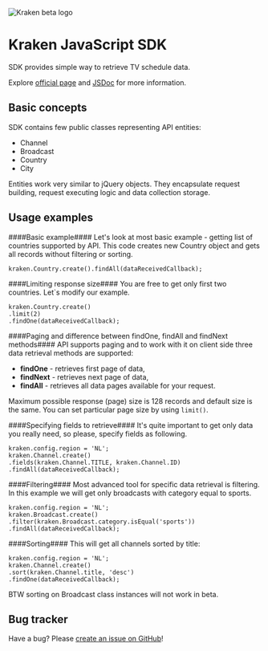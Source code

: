 ![Kraken beta logo](https://github.com/LibertyGlobal/Kraken-SDK/blob/master/doc/img/logo-kraken.png?raw=true)

Kraken JavaScript SDK
=====================

SDK provides simple way to retrieve TV schedule data.

Explore [official page](http://appdev.io) and [JSDoc](http://htmlpreview.github.io/?http://raw.github.com/LibertyGlobal/Kraken-SDK/master/doc/index.html) for more information.


Basic concepts
--------------

SDK contains few public classes representing API entities:

* Channel
* Broadcast
* Country
* City

Entities work very similar to jQuery objects. They encapsulate request building, request executing logic and data collection storage.


Usage examples
--------------

####Basic example####
Let's look at most basic example - getting list of countries supported by API.
This code creates new Country object and gets all records without filtering or sorting.

    kraken.Country.create().findAll(dataReceivedCallback);


####Limiting response size####
You are free to get only first two countries. Let`s modify our example.

    kraken.Country.create()
    .limit(2)
    .findOne(dataReceivedCallback);


####Paging and difference between findOne, findAll and findNext methods####
API supports paging and to work with it on client side three data retrieval methods are supported:

* __findOne__ - retrieves first page of data,
* __findNext__ - retrieves next page of data,
* __findAll__ - retrieves all data pages available for your request.

Maximum possible response (page) size is 128 records and default size is the same.
You can set particular page size by using `limit()`.


####Specifying fields to retrieve####
It's quite important to get only data you really need, so please, specify fields as following.

    kraken.config.region = 'NL';
    kraken.Channel.create()
    .fields(kraken.Channel.TITLE, kraken.Channel.ID)
    .findAll(dataReceivedCallback);


####Filtering####
Most advanced tool for specific data retrieval is filtering. In this example we will get only broadcasts with category equal to sports.

    kraken.config.region = 'NL';
    kraken.Broadcast.create()
    .filter(kraken.Broadcast.category.isEqual('sports'))
    .findAll(dataReceivedCallback);


####Sorting####
This will get all channels sorted by title:

    kraken.config.region = 'NL';
    kraken.Channel.create()
    .sort(kraken.Channel.title, 'desc')
    .findOne(dataReceivedCallback);

BTW sorting on Broadcast class instances will not work in beta.


Bug tracker
-----------

Have a bug? Please [create an issue on GitHub](https://github.com/LibertyGlobal/sdk/issues)!
